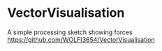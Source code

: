 # VectorVisualisationA simple processing sketch showing forceshttps://github.com/WOLFI3654/VectorVisualisation